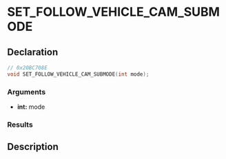 # SET_FOLLOW_VEHICLE_CAM_SUBMODE

## Declaration
```cpp
// 0x20BC708E
void SET_FOLLOW_VEHICLE_CAM_SUBMODE(int mode);
```

### Arguments
- **int:** mode

### Results

## Description
